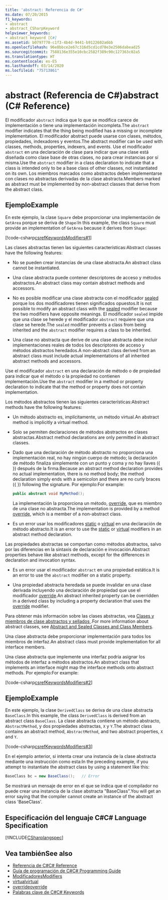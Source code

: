 ```yaml
---
title: 'abstract: Referencia de C#'
ms.date: 07/20/2015
f1_keywords:
- abstract
- abstract_CSharpKeyword
helpviewer_keywords:
- abstract keyword [C#]
ms.assetid: b0797770-c1f3-4b4d-9441-b9122602a6bb
ms.openlocfilehash: 96e8bbce2e67c316d5cd1cd78e3e2506dabead25
ms.sourcegitcommit: 7588136e355e10cbc2582f389c90c127363c02a5
ms.translationtype: HT
ms.contentlocale: es-ES
ms.lasthandoff: 03/14/2020
ms.locfileid: "75713861"
---
```

# <a name="abstract-c-reference"></a><span data-ttu-id="5474c-102">abstract (Referencia de C#)</span><span class="sxs-lookup"><span data-stu-id="5474c-102">abstract (C# Reference)</span></span>
<span data-ttu-id="5474c-103">El modificador `abstract` indica que lo que se modifica carece de implementación o tiene una implementación incompleta.</span><span class="sxs-lookup"><span data-stu-id="5474c-103">The `abstract` modifier indicates that the thing being modified has a missing or incomplete implementation.</span></span> <span data-ttu-id="5474c-104">El modificador abstract puede usarse con clases, métodos, propiedades, indexadores y eventos.</span><span class="sxs-lookup"><span data-stu-id="5474c-104">The abstract modifier can be used with classes, methods, properties, indexers, and events.</span></span> <span data-ttu-id="5474c-105">Use el modificador `abstract` en una declaración de clase para indicar que una clase está diseñada como clase base de otras clases, no para crear instancias por sí misma.</span><span class="sxs-lookup"><span data-stu-id="5474c-105">Use the `abstract` modifier in a class declaration to indicate that a class is intended only to be a base class of other classes, not instantiated on its own.</span></span> <span data-ttu-id="5474c-106">Los miembros marcados como abstractos deben implementarse con clases no abstractas derivadas de la clase abstracta.</span><span class="sxs-lookup"><span data-stu-id="5474c-106">Members marked as abstract must be implemented by non-abstract classes that derive from the abstract class.</span></span>
  
## <a name="example"></a><span data-ttu-id="5474c-107">Ejemplo</span><span class="sxs-lookup"><span data-stu-id="5474c-107">Example</span></span>  
 <span data-ttu-id="5474c-108">En este ejemplo, la clase `Square` debe proporcionar una implementación de `GetArea` porque se deriva de `Shape`:</span><span class="sxs-lookup"><span data-stu-id="5474c-108">In this example, the class `Square` must provide an implementation of `GetArea` because it derives from `Shape`:</span></span>  
  
 [!code-csharp[csrefKeywordsModifiers#1](~/samples/snippets/csharp/VS_Snippets_VBCSharp/csrefKeywordsModifiers/CS/csrefKeywordsModifiers.cs#1)]
  
 <span data-ttu-id="5474c-109">Las clases abstractas tienen las siguientes características:</span><span class="sxs-lookup"><span data-stu-id="5474c-109">Abstract classes have the following features:</span></span>  
  
- <span data-ttu-id="5474c-110">No se pueden crear instancias de una clase abstracta.</span><span class="sxs-lookup"><span data-stu-id="5474c-110">An abstract class cannot be instantiated.</span></span>  
  
- <span data-ttu-id="5474c-111">Una clase abstracta puede contener descriptores de acceso y métodos abstractos.</span><span class="sxs-lookup"><span data-stu-id="5474c-111">An abstract class may contain abstract methods and accessors.</span></span>  
  
- <span data-ttu-id="5474c-112">No es posible modificar una clase abstracta con el modificador [sealed](./sealed.md) porque los dos modificadores tienen significados opuestos.</span><span class="sxs-lookup"><span data-stu-id="5474c-112">It is not possible to modify an abstract class with the [sealed](./sealed.md) modifier because the two modifiers have opposite meanings.</span></span> <span data-ttu-id="5474c-113">El modificador `sealed` impide que una clase se herede y el modificador `abstract` requiere que una clase se herede.</span><span class="sxs-lookup"><span data-stu-id="5474c-113">The `sealed` modifier prevents a class from being inherited and the `abstract` modifier requires a class to be inherited.</span></span>  
  
- <span data-ttu-id="5474c-114">Una clase no abstracta que derive de una clase abstracta debe incluir implementaciones reales de todos los descriptores de acceso y métodos abstractos heredados.</span><span class="sxs-lookup"><span data-stu-id="5474c-114">A non-abstract class derived from an abstract class must include actual implementations of all inherited abstract methods and accessors.</span></span>  
  
 <span data-ttu-id="5474c-115">Use el modificador `abstract` en una declaración de método o de propiedad para indicar que el método o la propiedad no contienen implementación.</span><span class="sxs-lookup"><span data-stu-id="5474c-115">Use the `abstract` modifier in a method or property declaration to indicate that the method or property does not contain implementation.</span></span>  
  
 <span data-ttu-id="5474c-116">Los métodos abstractos tienen las siguientes características:</span><span class="sxs-lookup"><span data-stu-id="5474c-116">Abstract methods have the following features:</span></span>  
  
- <span data-ttu-id="5474c-117">Un método abstracto es, implícitamente, un método virtual.</span><span class="sxs-lookup"><span data-stu-id="5474c-117">An abstract method is implicitly a virtual method.</span></span>  
  
- <span data-ttu-id="5474c-118">Solo se permiten declaraciones de métodos abstractos en clases abstractas.</span><span class="sxs-lookup"><span data-stu-id="5474c-118">Abstract method declarations are only permitted in abstract classes.</span></span>  
  
- <span data-ttu-id="5474c-119">Dado que una declaración de método abstracto no proporciona una implementación real, no hay ningún cuerpo de método; la declaración de método finaliza simplemente con un punto y coma y no hay llaves ({ }) después de la firma.</span><span class="sxs-lookup"><span data-stu-id="5474c-119">Because an abstract method declaration provides no actual implementation, there is no method body; the method declaration simply ends with a semicolon and there are no curly braces ({ }) following the signature.</span></span> <span data-ttu-id="5474c-120">Por ejemplo:</span><span class="sxs-lookup"><span data-stu-id="5474c-120">For example:</span></span>  
  
    ```csharp  
    public abstract void MyMethod();  
    ```  
  
     <span data-ttu-id="5474c-121">La implementación la proporciona un método, [override](./override.md), que es miembro de una clase no abstracta.</span><span class="sxs-lookup"><span data-stu-id="5474c-121">The implementation is provided by a method [override](./override.md), which is a member of a non-abstract class.</span></span>  
  
- <span data-ttu-id="5474c-122">Es un error usar los modificadores [static](./static.md) o [virtual](./virtual.md) en una declaración de método abstracto.</span><span class="sxs-lookup"><span data-stu-id="5474c-122">It is an error to use the [static](./static.md) or [virtual](./virtual.md) modifiers in an abstract method declaration.</span></span>  
  
 <span data-ttu-id="5474c-123">Las propiedades abstractas se comportan como métodos abstractos, salvo por las diferencias en la sintaxis de declaración e invocación.</span><span class="sxs-lookup"><span data-stu-id="5474c-123">Abstract properties behave like abstract methods, except for the differences in declaration and invocation syntax.</span></span>  
  
- <span data-ttu-id="5474c-124">Es un error usar el modificador `abstract` en una propiedad estática.</span><span class="sxs-lookup"><span data-stu-id="5474c-124">It is an error to use the `abstract` modifier on a static property.</span></span>  
  
- <span data-ttu-id="5474c-125">Una propiedad abstracta heredada se puede invalidar en una clase derivada incluyendo una declaración de propiedad que use el modificador [override](./override.md).</span><span class="sxs-lookup"><span data-stu-id="5474c-125">An abstract inherited property can be overridden in a derived class by including a property declaration that uses the [override](./override.md) modifier.</span></span>  
  
 <span data-ttu-id="5474c-126">Para obtener más información sobre las clases abstractas, vea [Clases y miembros de clase abstractos y sellados ](../../programming-guide/classes-and-structs/abstract-and-sealed-classes-and-class-members.md).</span><span class="sxs-lookup"><span data-stu-id="5474c-126">For more information about abstract classes, see [Abstract and Sealed Classes and Class Members](../../programming-guide/classes-and-structs/abstract-and-sealed-classes-and-class-members.md).</span></span>  
  
 <span data-ttu-id="5474c-127">Una clase abstracta debe proporcionar implementación para todos los miembros de interfaz.</span><span class="sxs-lookup"><span data-stu-id="5474c-127">An abstract class must provide implementation for all interface members.</span></span>  
  
 <span data-ttu-id="5474c-128">Una clase abstracta que implemente una interfaz podría asignar los métodos de interfaz a métodos abstractos.</span><span class="sxs-lookup"><span data-stu-id="5474c-128">An abstract class that implements an interface might map the interface methods onto abstract methods.</span></span> <span data-ttu-id="5474c-129">Por ejemplo:</span><span class="sxs-lookup"><span data-stu-id="5474c-129">For example:</span></span>  
  
[!code-csharp[csrefKeywordsModifiers#2](~/samples/snippets/csharp/VS_Snippets_VBCSharp/csrefKeywordsModifiers/CS/csrefKeywordsModifiers.cs#2)]
  
## <a name="example"></a><span data-ttu-id="5474c-130">Ejemplo</span><span class="sxs-lookup"><span data-stu-id="5474c-130">Example</span></span>  
 <span data-ttu-id="5474c-131">En este ejemplo, la clase `DerivedClass` se deriva de una clase abstracta `BaseClass`.</span><span class="sxs-lookup"><span data-stu-id="5474c-131">In this example, the class `DerivedClass` is derived from an abstract class `BaseClass`.</span></span> <span data-ttu-id="5474c-132">La clase abstracta contiene un método abstracto, `AbstractMethod`, y dos propiedades abstractas, `X` y `Y`.</span><span class="sxs-lookup"><span data-stu-id="5474c-132">The abstract class contains an abstract method, `AbstractMethod`, and two abstract properties, `X` and `Y`.</span></span>  
  
[!code-csharp[csrefKeywordsModifiers#3](~/samples/snippets/csharp/VS_Snippets_VBCSharp/csrefKeywordsModifiers/CS/csrefKeywordsModifiers.cs#3)]
  
 <span data-ttu-id="5474c-133">En el ejemplo anterior, si intenta crear una instancia de la clase abstracta mediante una instrucción como esta:</span><span class="sxs-lookup"><span data-stu-id="5474c-133">In the preceding example, if you attempt to instantiate the abstract class by using a statement like this:</span></span>  
  
```csharp
BaseClass bc = new BaseClass();   // Error  
```  
  
<span data-ttu-id="5474c-134">Se mostrará un mensaje de error en el que se indica que el compilador no puede crear una instancia de la clase abstracta "BaseClass".</span><span class="sxs-lookup"><span data-stu-id="5474c-134">You will get an error saying that the compiler cannot create an instance of the abstract class 'BaseClass'.</span></span>  
  
## <a name="c-language-specification"></a><span data-ttu-id="5474c-135">Especificación del lenguaje C#</span><span class="sxs-lookup"><span data-stu-id="5474c-135">C# Language Specification</span></span>  
 [!INCLUDE[CSharplangspec](~/includes/csharplangspec-md.md)]  
  
## <a name="see-also"></a><span data-ttu-id="5474c-136">Vea también</span><span class="sxs-lookup"><span data-stu-id="5474c-136">See also</span></span>

- [<span data-ttu-id="5474c-137">Referencia de C#</span><span class="sxs-lookup"><span data-stu-id="5474c-137">C# Reference</span></span>](../index.md)
- [<span data-ttu-id="5474c-138">Guía de programación de C#</span><span class="sxs-lookup"><span data-stu-id="5474c-138">C# Programming Guide</span></span>](../../programming-guide/index.md)
- [<span data-ttu-id="5474c-139">Modificadores</span><span class="sxs-lookup"><span data-stu-id="5474c-139">Modifiers</span></span>](index.md)
- [<span data-ttu-id="5474c-140">virtual</span><span class="sxs-lookup"><span data-stu-id="5474c-140">virtual</span></span>](./virtual.md)
- [<span data-ttu-id="5474c-141">override</span><span class="sxs-lookup"><span data-stu-id="5474c-141">override</span></span>](./override.md)
- [<span data-ttu-id="5474c-142">Palabras clave de C#</span><span class="sxs-lookup"><span data-stu-id="5474c-142">C# Keywords</span></span>](./index.md)

